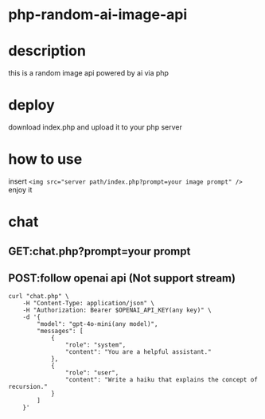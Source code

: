 # php-random-ai-image-api
# description
this is a random image api powered by ai via php
# deploy
download index.php and upload it to your php server
# how to use
insert
`
<img src="server path/index.php?prompt=your image prompt" />
`
enjoy it

# chat
## GET:chat.php?prompt=your prompt
## POST:follow openai api (Not support stream)
```
curl "chat.php" \
    -H "Content-Type: application/json" \
    -H "Authorization: Bearer $OPENAI_API_KEY(any key)" \
    -d '{
        "model": "gpt-4o-mini(any model)",
        "messages": [
            {
                "role": "system",
                "content": "You are a helpful assistant."
            },
            {
                "role": "user",
                "content": "Write a haiku that explains the concept of recursion."
            }
        ]
    }'
```
